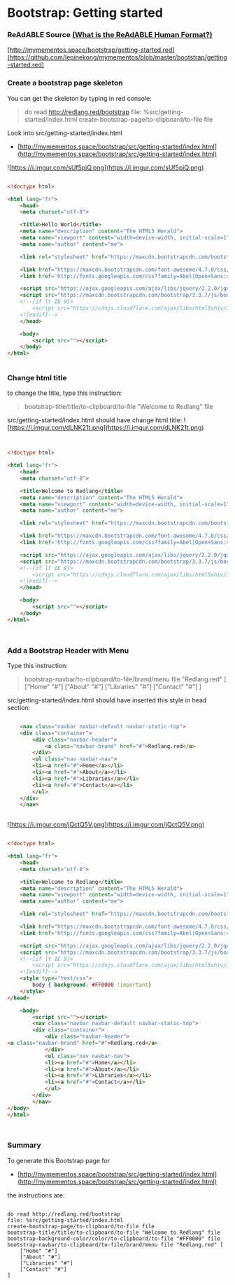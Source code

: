 
# Bootstrap: Getting started


### ReAdABLE Source [(What is the ReAdABLE Human Format?)](http://readablehumanformat.com)

[http://mymementos.space/bootstrap/getting-started.red](https://github.com/lepinekong/mymementos/blob/master/bootstrap/getting-started.red)


### Create a bootstrap page skeleton

You can get the skeleton by typing in red console:
>do read http://redlang.red/bootstrap
file: %src/getting-started/index.html
create-bootstrap-page/to-clipboard/to-file file


Look into src/getting-started/index.html
- [http://mymementos.space/bootstrap/src/getting-started/index.html](http://mymementos.space/bootstrap/src/getting-started/index.html)
                        
![https://i.imgur.com/sUf5piQ.png](https://i.imgur.com/sUf5piQ.png)
                    


```html

<!doctype html>

<html lang="fr">
    <head>
    <meta charset="utf-8">

    <title>Hello World</title>
    <meta name="description" content="The HTML5 Herald">
    <meta name="viewport" content="width=device-width, initial-scale=1">
    <meta name="author" content="me">

    <link rel="stylesheet" href="https://maxcdn.bootstrapcdn.com/bootstrap/3.3.7/css/bootstrap.min.css" integrity="sha384-BVYiiSIFeK1dGmJRAkycuHAHRg32OmUcww7on3RYdg4Va+PmSTsz/K68vbdEjh4u" crossorigin="anonymous">

	<link href="https://maxcdn.bootstrapcdn.com/font-awesome/4.7.0/css/font-awesome.min.css" rel="stylesheet" />
	<link href='http://fonts.googleapis.com/css?family=Abel|Open+Sans:400,600' rel='stylesheet'>

    <script src="https://ajax.googleapis.com/ajax/libs/jquery/2.2.0/jquery.min.js"></script>
    <script src="https://maxcdn.bootstrapcdn.com/bootstrap/3.3.7/js/bootstrap.min.js" integrity="sha384-Tc5IQib027qvyjSMfHjOMaLkfuWVxZxUPnCJA7l2mCWNIpG9mGCD8wGNIcPD7Txa" crossorigin="anonymous"></script>
    <!--[if lt IE 9]>
        <script src="https://cdnjs.cloudflare.com/ajax/libs/html5shiv/3.7.3/html5shiv.js"></script>
    <![endif]-->
    </head>

    <body>
        <script src=""></script>
    </body>
</html>
        
```



### Change html title

to change the title, type this instruction:
>bootstrap-title/title/to-clipboard/to-file "Welcome to Redlang" file


src/getting-started/index.html should have change html title: 
![https://i.imgur.com/dLNK21t.png](https://i.imgur.com/dLNK21t.png)
                    


```html


<!doctype html>

<html lang="fr">
    <head>
    <meta charset="utf-8">

    <title>Welcome to Redlang</title>
    <meta name="description" content="The HTML5 Herald">
    <meta name="viewport" content="width=device-width, initial-scale=1">
    <meta name="author" content="me">

    <link rel="stylesheet" href="https://maxcdn.bootstrapcdn.com/bootstrap/3.3.7/css/bootstrap.min.css" integrity="sha384-BVYiiSIFeK1dGmJRAkycuHAHRg32OmUcww7on3RYdg4Va+PmSTsz/K68vbdEjh4u" crossorigin="anonymous">

	<link href="https://maxcdn.bootstrapcdn.com/font-awesome/4.7.0/css/font-awesome.min.css" rel="stylesheet" />
	<link href='http://fonts.googleapis.com/css?family=Abel|Open+Sans:400,600' rel='stylesheet'>

    <script src="https://ajax.googleapis.com/ajax/libs/jquery/2.2.0/jquery.min.js"></script>
    <script src="https://maxcdn.bootstrapcdn.com/bootstrap/3.3.7/js/bootstrap.min.js" integrity="sha384-Tc5IQib027qvyjSMfHjOMaLkfuWVxZxUPnCJA7l2mCWNIpG9mGCD8wGNIcPD7Txa" crossorigin="anonymous"></script>
    <!--[if lt IE 9]>
        <script src="https://cdnjs.cloudflare.com/ajax/libs/html5shiv/3.7.3/html5shiv.js"></script>
    <![endif]-->
    </head>

    <body>
        <script src=""></script>
    </body>
</html>    

        
```



### Add a Bootstrap Header with Menu

Type this instruction:
>bootstrap-navbar/to-clipboard/to-file/brand/menu file "Redlang.red" [
["Home" "#"]
["About" "#"]
["Libraries" "#"]
["Contact" "#"]
]


src/getting-started/index.html should have inserted this style in head section: 


```html

    <nav class="navbar navbar-default navbar-static-top">
	<div class="container">
        <div class="navbar-header">
            <a class="navbar-brand" href="#">Redlang.red</a>
        </div>
        <ul class="nav navbar-nav">
		<li><a href="#">Home</a></li>
		<li><a href="#">About</a></li>
		<li><a href="#">Libraries</a></li>
		<li><a href="#">Contact</a></li>
        </ul>
    </div>
    </nav>           
        
```


![https://i.imgur.com/jQctQ5V.png](https://i.imgur.com/jQctQ5V.png)
                    


```html

<!doctype html>

<html lang="fr">
    <head>
    <meta charset="utf-8">

    <title>Welcome to Redlang</title>
    <meta name="description" content="The HTML5 Herald">
    <meta name="viewport" content="width=device-width, initial-scale=1">
    <meta name="author" content="me">

    <link rel="stylesheet" href="https://maxcdn.bootstrapcdn.com/bootstrap/3.3.7/css/bootstrap.min.css" integrity="sha384-BVYiiSIFeK1dGmJRAkycuHAHRg32OmUcww7on3RYdg4Va+PmSTsz/K68vbdEjh4u" crossorigin="anonymous">

	<link href="https://maxcdn.bootstrapcdn.com/font-awesome/4.7.0/css/font-awesome.min.css" rel="stylesheet" />
	<link href='http://fonts.googleapis.com/css?family=Abel|Open+Sans:400,600' rel='stylesheet'>

    <script src="https://ajax.googleapis.com/ajax/libs/jquery/2.2.0/jquery.min.js"></script>
    <script src="https://maxcdn.bootstrapcdn.com/bootstrap/3.3.7/js/bootstrap.min.js" integrity="sha384-Tc5IQib027qvyjSMfHjOMaLkfuWVxZxUPnCJA7l2mCWNIpG9mGCD8wGNIcPD7Txa" crossorigin="anonymous"></script>
    <!--[if lt IE 9]>
        <script src="https://cdnjs.cloudflare.com/ajax/libs/html5shiv/3.7.3/html5shiv.js"></script>
    <![endif]-->
    <style type="text/css">
        body { background: #FF0000 !important}
    </style>
</head>

    <body>
        <script src=""></script>
        <nav class="navbar navbar-default navbar-static-top">
        <div class="container">
            <div class="navbar-header">
<a class="navbar-brand" href="#">Redlang.red</a>
            </div>
            <ul class="nav navbar-nav">
            <li><a href="#">Home</a></li>
            <li><a href="#">About</a></li>
            <li><a href="#">Libraries</a></li>
            <li><a href="#">Contact</a></li>
            </ul>
        </div>
        </nav>
</body>
</html>    

        
```



### Summary

To generate this Bootstrap page for
- [http://mymementos.space/bootstrap/src/getting-started/index.html](http://mymementos.space/bootstrap/src/getting-started/index.html)
                        
the instructions are:


```

do read http://redlang.red/bootstrap
file: %src/getting-started/index.html
create-bootstrap-page/to-clipboard/to-file file
bootstrap-title/title/to-clipboard/to-file "Welcome to Redlang" file
bootstrap-background-color/color/to-clipboard/to-file "#FF0000" file
bootstrap-navbar/to-clipboard/to-file/brand/menu file "Redlang.red" [
    ["Home" "#"]
    ["About" "#"]
    ["Libraries" "#"]
    ["Contact" "#"]
]            
        
```


